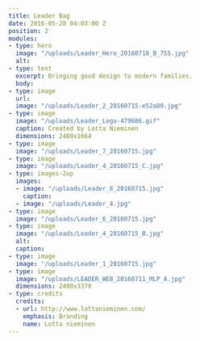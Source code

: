 ```yaml
---
title: Leader Bag
date: 2016-05-28 04:03:00 Z
position: 2
modules:
- type: hero
  image: "/uploads/Leader_Hero_20160718_B_755.jpg"
  alt: 
- type: text
  excerpt: Bringing good design to modern families.
  body: 
- type: image
  url: 
  image: "/uploads/Leader_2_20160715-e52a80.jpg"
- type: image
  image: "/uploads/Leader_Logo-479686.gif"
  caption: Created by Lotta Nieminen
  dimensions: 2400x1664
- type: image
  image: "/uploads/Leader_7_20160715.jpg"
- type: image
  image: "/uploads/Leader_4_20160715_C.jpg"
- type: images-2up
  images:
  - image: "/uploads/Leader_8_20160715.jpg"
    caption: 
  - image: "/uploads/Leader_4.jpg"
- type: image
  image: "/uploads/Leader_6_20160715.jpg"
- type: image
  image: "/uploads/Leader_4_20160715_B.jpg"
  alt: 
  caption: 
- type: image
  image: "/uploads/Leader_1_20160715.jpg"
- type: image
  image: "/uploads/LEADER_WEB_20160711_MLP_A.jpg"
  dimensions: 2400x3378
- type: credits
  credits:
  - url: http://www.lottanieminen.com/
    emphasis: Branding
    name: Lotta nieminen
---
```


